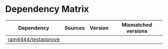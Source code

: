 # Dependency Matrix

Dependency | Sources | Version | Mismatched versions
---------- | ------- | ------- | -------------------
[ram4444/testapprove](https://github.com/ram4444/testapprove.git) |  | []() | 
